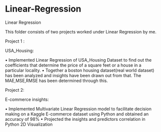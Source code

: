 # Linear-Regression
Linear Regression


This  folder consists of two projects worked under Linear Regression by me.

Project 1 :

USA_Housing:

• Implemented Linear Regression of USA_Housing Dataset to find out the coefficients that determine the price of a square feet or a house in a particular locality. 
•	Together a boston housing dataset(real world dataset) has been analyzed and insights have been drawn out from that. The MAE,MSE,RMSE has been determined through this.

Project 2:

E-commerce insights:

•	Implemented Multivariate Linear Regression model to facilitate decision making on a Kaggle E-commerce dataset using Python and obtained an accuracy of 98%
•	Projected the insights and predictors correlation in Python 2D Visualization
